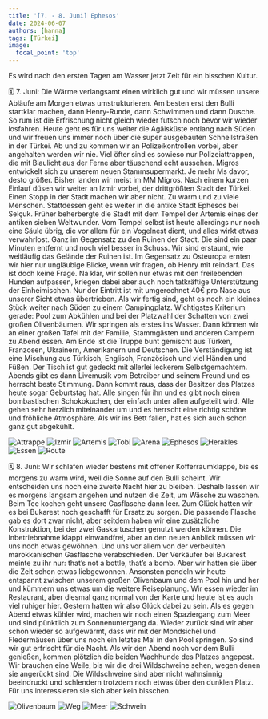 ```yaml
---
title: '[7. - 8. Juni] Ephesos'
date: 2024-06-07
authors: [hanna]
tags: [Türkei]
image:
  focal_point: 'top'
---
```

Es wird nach den ersten Tagen am Wasser jetzt Zeit für ein bisschen Kultur.

<!--more-->

🗓️ 7. Juni: Die Wärme verlangsamt einen wirklich gut und wir müssen unsere Abläufe am Morgen etwas umstrukturieren. Am besten erst den Bulli startklar machen, dann Henry-Runde, dann Schwimmen und dann Dusche. So rum ist die Erfrischung nicht gleich wieder futsch noch bevor wir wieder losfahren. Heute geht es für uns weiter die Agäisküste entlang nach Süden und wir freuen uns immer noch über die super ausgebauten Schnellstraßen in der Türkei. Ab und zu kommen wir an Polizeikontrollen vorbei, aber angehalten werden wir nie. Viel öfter sind es sowieso nur Polizeiattrappen, die mit Blaulicht aus der Ferne aber täuschend echt aussehen. Migros entwickelt sich zu unserem neuen Stammsupermarkt. Je mehr Ms davor, desto größer. Bisher landen wir meist im MM Migros. Nach einem kurzen Einlauf düsen wir weiter an Izmir vorbei, der drittgrößten Stadt der Türkei. Einen Stopp in der Stadt machen wir aber nicht. Zu warm und zu viele Menschen. Stattdessen geht es weiter in die antike Stadt Ephesos bei Selçuk. Früher beherbergte die Stadt mit dem Tempel der Artemis eines der antiken sieben Weltwunder. Vom Tempel selbst ist heute allerdings nur noch eine Säule übrig, die vor allem für ein Vogelnest dient, und alles wirkt etwas verwahrlost. Ganz im Gegensatz zu den Ruinen der Stadt. Die sind ein paar Minuten entfernt und noch viel besser in Schuss. Wir sind erstaunt, wie weitläufig das Gelände der Ruinen ist. Im Gegensatz zu Osteuropa ernten wir hier nur ungläubige Blicke, wenn wir fragen, ob Henry mit reindarf. Das ist doch keine Frage. Na klar, wir sollen nur etwas mit den freilebenden Hunden aufpassen, kriegen dabei aber auch noch tatkräftige Unterstützung der Einheimischen. Nur der Eintritt ist mit umgerechnet 40€ pro Nase aus unserer Sicht etwas übertrieben. Als wir fertig sind, geht es noch ein kleines Stück weiter nach Süden zu einem Campingplatz. Wichtigstes Kriterium gerade: Pool zum Abkühlen und bei der Platzwahl der Schatten von zwei großen Olivenbäumen. Wir springen als erstes ins Wasser. Dann können wir an einer großen Tafel mit der Familie, Stammgästen und anderen Campern zu Abend essen. Am Ende ist die Truppe bunt gemischt aus Türken, Franzosen, Ukrainern, Amerikanern und Deutschen. Die Verständigung ist eine Mischung aus Türkisch, Englisch, Französisch und viel Händen und Füßen. Der Tisch ist gut gedeckt mit allerlei leckerem Selbstgemachtem. Abends gibt es dann Livemusik vom Betreiber und seinem Freund und es herrscht beste Stimmung. Dann kommt raus, dass der Besitzer des Platzes heute sogar Geburtstag hat. Alle singen für ihn und es gibt noch einen bombastischen Schokokuchen, der einfach unter allen aufgeteilt wird. Alle gehen sehr herzlich miteinander um und es herrscht eine richtig schöne und fröhliche Atmosphäre. Als wir ins Bett fallen, hat es sich auch schon ganz gut abgekühlt.

<img src="Attrappe.jpg" alt="Attrappe" caption="">

<img src="Izmir.jpg" alt="Izmir" caption="">

<img src="Artemis.jpg" alt="Artemis" caption="">

<img src="Tobi.jpg" alt="Tobi" caption="">

<img src="Arena.jpg" alt="Arena" caption="">

<img src="Bogen.jpg" alt="Ephesos" caption="">

<img src="Sauelen.jpg" alt="Herakles" caption="">

<img src="Essen.jpg" alt="Essen" caption="">

<img src="Route_07.06.24.jpg" alt="Route" caption=" ">

🗓️ 8. Juni: Wir schlafen wieder bestens mit offener Kofferraumklappe, bis es morgens zu warm wird, weil die Sonne auf den Bulli scheint. Wir entscheiden uns noch eine zweite Nacht hier zu bleiben. Deshalb lassen wir es morgens langsam angehen und nutzen die Zeit, um Wäsche zu waschen. Beim Tee kochen geht unsere Gasflasche dann leer. Zum Glück hatten wir es bei Bukarest noch geschafft für Ersatz zu sorgen. Die passende Flasche gab es dort zwar nicht, aber seitdem haben wir eine zusätzliche Konstruktion, bei der zwei Gaskartuschen genutzt werden können. Die Inbetriebnahme klappt einwandfrei, aber an den neuen Anblick müssen wir uns noch etwas gewöhnen. Und uns vor allem von der verbeulten marokkanischen Gasflasche verabschieden. Der Verkäufer bei Bukarest meinte zu ihr nur: that’s not a bottle, that’s a bomb. Aber wir hatten sie über die Zeit schon etwas liebgewonnen. Ansonsten pendeln wir heute entspannt zwischen unserem großen Olivenbaum und dem Pool hin und her und kümmern uns etwas um die weitere Reiseplanung. Wir essen wieder im Restaurant, aber diesmal ganz normal von der Karte und heute ist es auch viel ruhiger hier. Gestern hatten wir also Glück dabei zu sein. Als es gegen Abend etwas kühler wird, machen wir noch einen Spaziergang zum Meer und sind pünktlich zum Sonnenuntergang da. Wieder zurück sind wir aber schon wieder so aufgewärmt, dass wir mit der Mondsichel und Fledermäusen über uns noch ein letztes Mal in den Pool springen. So sind wir gut erfrischt für die Nacht. Als wir den Abend noch vor dem Bulli genießen, kommen plötzlich die beiden Wachhunde des Platzes angepest. Wir brauchen eine Weile, bis wir die drei Wildschweine sehen, wegen denen sie angerückt sind. Die Wildschweine sind aber nicht wahnsinnig beeindruckt und schlendern trotzdem noch etwas über den dunklen Platz. Für uns interessieren sie sich aber kein bisschen.

<img src="Olivenbaum.jpg" alt="Olivenbaum" caption="">

<img src="Weg.jpg" alt="Weg" caption="">

<img src="Meer.jpg" alt="Meer" caption="">

<img src="Schwein.jpg" alt="Schwein" caption="">